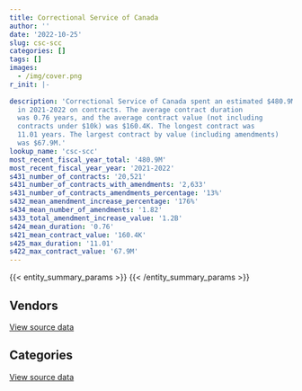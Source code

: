 ```yaml
---
title: Correctional Service of Canada
author: ''
date: '2022-10-25'
slug: csc-scc
categories: []
tags: []
images:
  - /img/cover.png
r_init: |-
  
description: 'Correctional Service of Canada spent an estimated $480.9M
  in 2021-2022 on contracts. The average contract duration
  was 0.76 years, and the average contract value (not including
  contracts under $10k) was $160.4K. The longest contract was
  11.01 years. The largest contract by value (including amendments)
  was $67.9M.'
lookup_name: 'csc-scc'
most_recent_fiscal_year_total: '480.9M'
most_recent_fiscal_year_year: '2021-2022'
s431_number_of_contracts: '20,521'
s431_number_of_contracts_with_amendments: '2,633'
s431_number_of_contracts_amendments_percentage: '13%'
s432_mean_amendment_increase_percentage: '176%'
s434_mean_number_of_amendments: '1.82'
s433_total_amendment_increase_value: '1.2B'
s424_mean_duration: '0.76'
s421_mean_contract_value: '160.4K'
s425_max_duration: '11.01'
s422_max_contract_value: '67.9M'
---
```


<script src="/rmarkdown-libs/htmlwidgets/htmlwidgets.js"></script>
<link href="/rmarkdown-libs/datatables-css/datatables-crosstalk.css" rel="stylesheet" />
<script src="/rmarkdown-libs/datatables-binding/datatables.js"></script>
<script src="/rmarkdown-libs/jquery/jquery-3.6.0.min.js"></script>
<link href="/rmarkdown-libs/dt-core-bootstrap/css/dataTables.bootstrap.min.css" rel="stylesheet" />
<link href="/rmarkdown-libs/dt-core-bootstrap/css/dataTables.bootstrap.extra.css" rel="stylesheet" />
<script src="/rmarkdown-libs/dt-core-bootstrap/js/jquery.dataTables.min.js"></script>
<script src="/rmarkdown-libs/dt-core-bootstrap/js/dataTables.bootstrap.min.js"></script>
<link href="/rmarkdown-libs/crosstalk/css/crosstalk.min.css" rel="stylesheet" />
<script src="/rmarkdown-libs/crosstalk/js/crosstalk.min.js"></script>
<script src="/rmarkdown-libs/htmlwidgets/htmlwidgets.js"></script>
<link href="/rmarkdown-libs/datatables-css/datatables-crosstalk.css" rel="stylesheet" />
<script src="/rmarkdown-libs/datatables-binding/datatables.js"></script>
<script src="/rmarkdown-libs/jquery/jquery-3.6.0.min.js"></script>
<link href="/rmarkdown-libs/dt-core-bootstrap/css/dataTables.bootstrap.min.css" rel="stylesheet" />
<link href="/rmarkdown-libs/dt-core-bootstrap/css/dataTables.bootstrap.extra.css" rel="stylesheet" />
<script src="/rmarkdown-libs/dt-core-bootstrap/js/jquery.dataTables.min.js"></script>
<script src="/rmarkdown-libs/dt-core-bootstrap/js/dataTables.bootstrap.min.js"></script>
<link href="/rmarkdown-libs/crosstalk/css/crosstalk.min.css" rel="stylesheet" />
<script src="/rmarkdown-libs/crosstalk/js/crosstalk.min.js"></script>

{{< entity_summary_params >}}
{{< /entity_summary_params >}}

## Vendors

<div id="htmlwidget-1" style="width:100%;height:auto;" class="datatables html-widget"></div>
<script type="application/json" data-for="htmlwidget-1">{"x":{"style":"bootstrap","filter":"none","vertical":false,"data":[["<a href=\"/vendors/3m_canada_company/\">3M Canada Company<\/a>","<a href=\"/vendors/73719_newfoundland_labrador/\">73719 Newfoundland Labrador<\/a>","<a href=\"/vendors/abco_maintenance_systems/\">Abco Maintenance Systems<\/a>","<a href=\"/vendors/acklands_grainger/\">Acklands Grainger<\/a>","<a href=\"/vendors/adapt_pharma_canada/\">Adapt Pharma Canada<\/a>","<a href=\"/vendors/adga_group/\">ADGA Group<\/a>","<a href=\"/vendors/adrm_technology_consulting/\">ADRM Technology Consulting<\/a>","<a href=\"/vendors/advanced_chippewa_technologies/\">Advanced Chippewa Technologies<\/a>","<a href=\"/vendors/advanced_paramedic/\">Advanced Paramedic<\/a>","<a href=\"/vendors/agence_sociale_specialisee_de_l_outaouais/\">Agence Sociale Specialisee De L Outaouais<\/a>","<a href=\"/vendors/ahs_community_industries/\">Ahs Community Industries<\/a>","<a href=\"/vendors/aim_health_group/\">AIM Health Group<\/a>","<a href=\"/vendors/air_inuit/\">Air Inuit<\/a>","<a href=\"/vendors/air_liquide_canada/\">Air Liquide Canada<\/a>","<a href=\"/vendors/alberta_seventh_step_society/\">Alberta Seventh Step Society<\/a>","<a href=\"/vendors/alivaktuk_consulting/\">Alivaktuk Consulting<\/a>","<a href=\"/vendors/alliance_energy/\">Alliance Energy<\/a>","<a href=\"/vendors/altis_human_resources/\">Altis Human Resources<\/a>","<a href=\"/vendors/anixter/\">Anixter<\/a>","<a href=\"/vendors/apica_medical_services/\">Apica Medical Services<\/a>","<a href=\"/vendors/applied_electonics/\">Applied Electonics<\/a>","<a href=\"/vendors/apron_fuel_services/\">Apron Fuel Services<\/a>","<a href=\"/vendors/aquatic_informatics/\">Aquatic Informatics<\/a>","<a href=\"/vendors/ari_financial_services/\">ARI Financial Services<\/a>","<a href=\"/vendors/artemp_personnel_services/\">Artemp Personnel Services<\/a>","<a href=\"/vendors/asokan_business_interiors/\">Asokan Business Interiors<\/a>","<a href=\"/vendors/association_canadienne_pour_la_sante_mentale_section_saguenay/\">Association Canadienne Pour La Sante Mentale Section Saguenay<\/a>","<a href=\"/vendors/atco/\">ATCO<\/a>","<a href=\"/vendors/atira_womens_resource_society/\">Atira Womens Resource Society<\/a>","<a href=\"/vendors/atlantic_human_services/\">Atlantic Human Services<\/a>","<a href=\"/vendors/atlantic_roofers/\">Atlantic Roofers<\/a>","<a href=\"/vendors/av_tech/\">AV Tech<\/a>","<a href=\"/vendors/bardon_supplies/\">Bardon Supplies<\/a>","<a href=\"/vendors/bargreen_ellingson/\">Bargreen Ellingson<\/a>","<a href=\"/vendors/bayshore_healthcare/\">Bayshore Healthcare<\/a>","<a href=\"/vendors/bc_borstal_assoc/\">Bc Borstal Assoc<\/a>","<a href=\"/vendors/bdo_canada/\">BDO Canada<\/a>","<a href=\"/vendors/bee_clean_building_maintenance/\">Bee Clean Building Maintenance<\/a>","<a href=\"/vendors/bell_canada/\">Bell Canada<\/a>","<a href=\"/vendors/berlitz_canada/\">Berlitz Canada<\/a>","<a href=\"/vendors/bgla/\">BGLA<\/a>","<a href=\"/vendors/black_mcdonald/\">Black McDonald<\/a>","<a href=\"/vendors/bluewave_energy/\">Bluewave Energy<\/a>","<a href=\"/vendors/bouthillette_parizeau/\">Bouthillette Parizeau<\/a>","<a href=\"/vendors/brandt_tractor/\">Brandt Tractor<\/a>","<a href=\"/vendors/breton_michel_md/\">Breton Michel MD<\/a>","<a href=\"/vendors/bridges_of_canada/\">Bridges of Canada<\/a>","<a href=\"/vendors/brookfield_global_integrated_solutions/\">Brookfield Global Integrated Solutions<\/a>","<a href=\"/vendors/bunzl_canada/\">Bunzl Canada<\/a>","<a href=\"/vendors/bureau_nathalie/\">Bureau Nathalie<\/a>","<a href=\"/vendors/bureau_veritas/\">Bureau Veritas<\/a>","<a href=\"/vendors/buttcon/\">Buttcon<\/a>","<a href=\"/vendors/cache_computer_consulting/\">Cache Computer Consulting<\/a>","<a href=\"/vendors/calian/\">Calian<\/a>","<a href=\"/vendors/calytera_software/\">Calytera Software<\/a>","<a href=\"/vendors/canada_post/\">Canada Post<\/a>","<a href=\"/vendors/canadian_corps_of_commissionaires/\">Canadian Corps of Commissionaires<\/a>","<a href=\"/vendors/canadian_standards_association/\">Canadian Standards Association<\/a>","<a href=\"/vendors/canon/\">Canon<\/a>","<a href=\"/vendors/cansel_survey_equipment/\">Cansel Survey Equipment<\/a>","<a href=\"/vendors/cardinal_health_canada/\">Cardinal Health Canada<\/a>","<a href=\"/vendors/carmichael_engineering/\">Carmichael Engineering<\/a>","<a href=\"/vendors/casselman_woodcraft/\">Casselman Woodcraft<\/a>","<a href=\"/vendors/catholic_social_services/\">Catholic Social Services<\/a>","<a href=\"/vendors/cbci_telecom/\">CBCI Telecom<\/a>","<a href=\"/vendors/cdw_canada/\">CDW Canada<\/a>","<a href=\"/vendors/centre_residentiel_communautaire_joliette_lanaudiere/\">Centre Residentiel Communautaire Joliette Lanaudiere<\/a>","<a href=\"/vendors/charron_human_resources/\">Charron Human Resources<\/a>","<a href=\"/vendors/chef_brandz/\">Chef Brandz<\/a>","<a href=\"/vendors/chevron/\">Chevron<\/a>","<a href=\"/vendors/chrono_aviation/\">Chrono Aviation<\/a>","<a href=\"/vendors/chubb_edwards/\">Chubb Edwards<\/a>","<a href=\"/vendors/cima/\">CIMA<\/a>","<a href=\"/vendors/circle_of_eagles_lodge_society/\">Circle of Eagles Lodge Society<\/a>","<a href=\"/vendors/cision_canada/\">Cision Canada<\/a>","<a href=\"/vendors/cistel_technology/\">Cistel Technology<\/a>","<a href=\"/vendors/cofomo/\">Cofomo<\/a>","<a href=\"/vendors/colliers_project_leaders/\">Colliers Project Leaders<\/a>","<a href=\"/vendors/colt_canada/\">Colt Canada<\/a>","<a href=\"/vendors/columbia_fuels/\">Columbia Fuels<\/a>","<a href=\"/vendors/compugen/\">Compugen<\/a>","<a href=\"/vendors/concept_controls/\">Concept Controls<\/a>","<a href=\"/vendors/connective_support_society/\">Connective Support Society<\/a>","<a href=\"/vendors/construction_benoit_moreau/\">Construction Benoit Moreau<\/a>","<a href=\"/vendors/construction_jessiko/\">Construction Jessiko<\/a>","<a href=\"/vendors/contract_community/\">Contract Community<\/a>","<a href=\"/vendors/convergint_technologies/\">Convergint Technologies<\/a>","<a href=\"/vendors/conversart_consulting/\">Conversart Consulting<\/a>","<a href=\"/vendors/cornerstone_comm_assoc_durham/\">Cornerstone Comm Assoc Durham<\/a>","<a href=\"/vendors/corporation_professionnelle_dr_serge_landry_professional/\">Corporation Professionnelle Dr Serge Landry Professional<\/a>","<a href=\"/vendors/crc_cure_labelle/\">CRC Cure Labelle<\/a>","<a href=\"/vendors/crc_d_atnq/\">Crc D Atnq<\/a>","<a href=\"/vendors/csdc_systems/\">CSDC Systems<\/a>","<a href=\"/vendors/ctoms/\">CTOMS<\/a>","<a href=\"/vendors/cullen_diesel_power/\">Cullen Diesel Power<\/a>","<a href=\"/vendors/cummins_canada/\">Cummins Canada<\/a>","<a href=\"/vendors/custom_helicopters/\">Custom Helicopters<\/a>","<a href=\"/vendors/d_doyle_installations/\">D Doyle Installations<\/a>","<a href=\"/vendors/d2l/\">D2L<\/a>","<a href=\"/vendors/dalian_enterprises/\">Dalian Enterprises<\/a>","<a href=\"/vendors/dasco_storage_solutions/\">Dasco Storage Solutions<\/a>","<a href=\"/vendors/data_communications_management/\">Data Communications Management<\/a>","<a href=\"/vendors/delco_automation/\">Delco Automation<\/a>","<a href=\"/vendors/deloitte/\">Deloitte<\/a>","<a href=\"/vendors/dismas_society/\">Dismas Society<\/a>","<a href=\"/vendors/dmti_spatial/\">Dmti Spatial<\/a>","<a href=\"/vendors/donna_cona/\">Donna Cona<\/a>","<a href=\"/vendors/dr_david_lesage/\">Dr David Lesage<\/a>","<a href=\"/vendors/dr_fernando_villasenor/\">Dr Fernando Villasenor<\/a>","<a href=\"/vendors/dr_mandeep_saini/\">Dr Mandeep Saini<\/a>","<a href=\"/vendors/dr_nader_sharifi/\">Dr Nader Sharifi<\/a>","<a href=\"/vendors/dr_s_iskander/\">Dr S Iskander<\/a>","<a href=\"/vendors/dynabook_canada/\">Dynabook Canada<\/a>","<a href=\"/vendors/dynacare/\">Dynacare<\/a>","<a href=\"/vendors/dynamic_personnel_consultants/\">Dynamic Personnel Consultants<\/a>","<a href=\"/vendors/eclipsys_solutions/\">Eclipsys Solutions<\/a>","<a href=\"/vendors/ecole_de_langues_abce/\">Ecole De Langues Abce<\/a>","<a href=\"/vendors/ecole_de_langues_eagle/\">Ecole De Langues Eagle<\/a>","<a href=\"/vendors/ecole_de_langues_la_cite/\">Ecole De Langues La Cite<\/a>","<a href=\"/vendors/elizabeth_fry_society/\">Elizabeth Fry Society<\/a>","<a href=\"/vendors/emergent_biosolutions/\">Emergent Biosolutions<\/a>","<a href=\"/vendors/englobe/\">Englobe<\/a>","<a href=\"/vendors/enviroservices/\">Enviroservices<\/a>","<a href=\"/vendors/ernst_young/\">Ernst Young<\/a>","<a href=\"/vendors/esri/\">ESRI<\/a>","<a href=\"/vendors/excel_human_resources/\">Excel Human Resources<\/a>","<a href=\"/vendors/exp_services/\">EXP Services<\/a>","<a href=\"/vendors/fast_forward_french/\">Fast Forward French<\/a>","<a href=\"/vendors/fast_track_staffing/\">Fast Track Staffing<\/a>","<a href=\"/vendors/fastenal/\">Fastenal<\/a>","<a href=\"/vendors/fca_canada/\">FCA Canada<\/a>","<a href=\"/vendors/federal_express_canada/\">Federal Express Canada<\/a>","<a href=\"/vendors/felix_technology/\">Felix Technology<\/a>","<a href=\"/vendors/finning_international/\">Finning International<\/a>","<a href=\"/vendors/firstchoice_group_canada/\">Firstchoice Group Canada<\/a>","<a href=\"/vendors/flex_knit/\">Flex Knit<\/a>","<a href=\"/vendors/flynn_canada/\">Flynn Canada<\/a>","<a href=\"/vendors/fmc_professionals/\">FMC Professionals<\/a>","<a href=\"/vendors/fondation_carrefour_nouveau_monde/\">Fondation Carrefour Nouveau Monde<\/a>","<a href=\"/vendors/ford_motor_company/\">Ford Motor Company<\/a>","<a href=\"/vendors/forrester_research/\">Forrester Research<\/a>","<a href=\"/vendors/frecon_construction/\">Frecon Construction<\/a>","<a href=\"/vendors/freebalance/\">FreeBalance<\/a>","<a href=\"/vendors/fsa_architecture/\">Fsa Architecture<\/a>","<a href=\"/vendors/g4s_security_services/\">G4S Security Services<\/a>","<a href=\"/vendors/gap_wireless/\">Gap Wireless<\/a>","<a href=\"/vendors/garda_security_group/\">Garda Security Group<\/a>","<a href=\"/vendors/gartner/\">Gartner<\/a>","<a href=\"/vendors/gemalto_cogent/\">Gemalto Cogent<\/a>","<a href=\"/vendors/general_dynamics/\">General Dynamics<\/a>","<a href=\"/vendors/general_electric_canada/\">General Electric Canada<\/a>","<a href=\"/vendors/general_motors/\">General Motors<\/a>","<a href=\"/vendors/genesis_integration/\">Genesis Integration<\/a>","<a href=\"/vendors/george_courey/\">George Courey<\/a>","<a href=\"/vendors/gfl_environmental/\">GFL Environmental<\/a>","<a href=\"/vendors/glaxosmithkline/\">GlaxoSmithKline<\/a>","<a href=\"/vendors/glencairn_educational_services/\">Glencairn Educational Services<\/a>","<a href=\"/vendors/global_knowledge/\">Global Knowledge<\/a>","<a href=\"/vendors/global_upholstery/\">Global Upholstery<\/a>","<a href=\"/vendors/google_canada/\">Google Canada<\/a>","<a href=\"/vendors/gordon_food_service/\">Gordon Food Service<\/a>","<a href=\"/vendors/government_of_alberta/\">Government of Alberta<\/a>","<a href=\"/vendors/government_of_saskatchewan/\">Government of Saskatchewan<\/a>","<a href=\"/vendors/graham_construction/\">Graham Construction<\/a>","<a href=\"/vendors/graybar_canada/\">Graybar Canada<\/a>","<a href=\"/vendors/graybridge_international_consulting/\">Graybridge International Consulting<\/a>","<a href=\"/vendors/green_light_consulting_solutions/\">Green Light Consulting Solutions<\/a>","<a href=\"/vendors/greg_van_wyk_professional/\">Greg Van Wyk Professional<\/a>","<a href=\"/vendors/guillevin_international/\">Guillevin International<\/a>","<a href=\"/vendors/harnois_energies/\">Harnois Energies<\/a>","<a href=\"/vendors/hastings_painting/\">Hastings Painting<\/a>","<a href=\"/vendors/hitrac/\">Hitrac<\/a>","<a href=\"/vendors/holland_college/\">Holland College<\/a>","<a href=\"/vendors/honeywell/\">Honeywell<\/a>","<a href=\"/vendors/houle_electric/\">Houle Electric<\/a>","<a href=\"/vendors/house_of_hope/\">House of Hope<\/a>","<a href=\"/vendors/howard_house_association_of_cape_breton/\">Howard House Association of Cape Breton<\/a>","<a href=\"/vendors/humanscale_canada/\">Humanscale Canada<\/a>","<a href=\"/vendors/hypertec/\">Hypertec<\/a>","<a href=\"/vendors/ibiska_telecom/\">Ibiska Telecom<\/a>","<a href=\"/vendors/ibm_canada/\">IBM Canada<\/a>","<a href=\"/vendors/ifathom/\">iFathom<\/a>","<a href=\"/vendors/imperial_oil/\">Imperial Oil<\/a>","<a href=\"/vendors/indivior_uk/\">Indivior UK<\/a>","<a href=\"/vendors/info_tech_research_group/\">Info Tech Research Group<\/a>","<a href=\"/vendors/inland_audio_visual/\">Inland Audio Visual<\/a>","<a href=\"/vendors/instrux_media/\">Instrux Media<\/a>","<a href=\"/vendors/integrated_distribution_systems/\">Integrated Distribution Systems<\/a>","<a href=\"/vendors/inter_outaouais/\">Inter Outaouais<\/a>","<a href=\"/vendors/ipss/\">IPSS<\/a>","<a href=\"/vendors/iron_mountain/\">Iron Mountain<\/a>","<a href=\"/vendors/irving_oil/\">Irving Oil<\/a>","<a href=\"/vendors/island_temperature_controls/\">Island Temperature Controls<\/a>","<a href=\"/vendors/it_net_consultants/\">IT NET Consultants<\/a>","<a href=\"/vendors/ivan_s_camera/\">Ivan S Camera<\/a>","<a href=\"/vendors/j_l_richards_associates/\">J L Richards Associates<\/a>","<a href=\"/vendors/jemtec/\">Jemtec<\/a>","<a href=\"/vendors/jerry_bergen_medical/\">Jerry Bergen Medical<\/a>","<a href=\"/vendors/jht_defense/\">JHT Defense<\/a>","<a href=\"/vendors/john_howard_society/\">John Howard Society<\/a>","<a href=\"/vendors/joseph_elie/\">Joseph Elie<\/a>","<a href=\"/vendors/juno_risk_solutions/\">Juno Risk Solutions<\/a>","<a href=\"/vendors/kenn_borek_air/\">Kenn Borek Air<\/a>","<a href=\"/vendors/kia_canada/\">Kia Canada<\/a>","<a href=\"/vendors/kiley_paving/\">Kiley Paving<\/a>","<a href=\"/vendors/kinghaven_peardonville_house_society/\">Kinghaven Peardonville House Society<\/a>","<a href=\"/vendors/knowledge_circle/\">Knowledge Circle<\/a>","<a href=\"/vendors/kone/\">KONE<\/a>","<a href=\"/vendors/konica_minolta_business_solutions/\">Konica Minolta Business Solutions<\/a>","<a href=\"/vendors/kromar_printing/\">Kromar Printing<\/a>","<a href=\"/vendors/kubota_canada/\">Kubota Canada<\/a>","<a href=\"/vendors/language_marketplace/\">Language Marketplace<\/a>","<a href=\"/vendors/language_research_development_group/\">Language Research Development Group<\/a>","<a href=\"/vendors/lansdowne_technologies/\">Lansdowne Technologies<\/a>","<a href=\"/vendors/larch_half_way_house_of_sudbury/\">Larch Half Way House of Sudbury<\/a>","<a href=\"/vendors/lean_agility/\">Lean Agility<\/a>","<a href=\"/vendors/lemay/\">Lemay<\/a>","<a href=\"/vendors/les_traiteurs_bytown_catering/\">Les Traiteurs Bytown Catering<\/a>","<a href=\"/vendors/lesage_david_dr/\">Lesage David Dr<\/a>","<a href=\"/vendors/levitt_safety/\">Levitt Safety<\/a>","<a href=\"/vendors/lifelabs/\">LifeLabs<\/a>","<a href=\"/vendors/lionbridge/\">Lionbridge<\/a>","<a href=\"/vendors/logistik_unicorp/\">Logistik Unicorp<\/a>","<a href=\"/vendors/m_d_charlton/\">M D Charlton<\/a>","<a href=\"/vendors/macewen_petroleum/\">MacEwen Petroleum<\/a>","<a href=\"/vendors/magal_s3_canada/\">Magal S3 Canada<\/a>","<a href=\"/vendors/maison_charlemagne/\">Maison Charlemagne<\/a>","<a href=\"/vendors/maison_cross_roads_de_la_societe/\">Maison Cross Roads de la Societe<\/a>","<a href=\"/vendors/maison_decision_house/\">Maison Decision House<\/a>","<a href=\"/vendors/maison_jeun_aide/\">Maison Jeun Aide<\/a>","<a href=\"/vendors/maison_joins_toi/\">Maison Joins Toi<\/a>","<a href=\"/vendors/maison_painchaud/\">Maison Painchaud<\/a>","<a href=\"/vendors/maison_radisson/\">Maison Radisson<\/a>","<a href=\"/vendors/makwa_resourcing/\">Makwa Resourcing<\/a>","<a href=\"/vendors/maplesoft_consulting/\">Maplesoft Consulting<\/a>","<a href=\"/vendors/maritime_fence/\">Maritime Fence<\/a>","<a href=\"/vendors/maritime_fuels/\">Maritime Fuels<\/a>","<a href=\"/vendors/mckesson_canada/\">McKesson Canada<\/a>","<a href=\"/vendors/mcknight_enterprises/\">Mcknight Enterprises<\/a>","<a href=\"/vendors/mcmaster_university/\">Mcmaster University<\/a>","<a href=\"/vendors/medallion_milk/\">Medallion Milk<\/a>","<a href=\"/vendors/medi_select/\">Medi Select<\/a>","<a href=\"/vendors/meewasinota_crf/\">Meewasinota CRF<\/a>","<a href=\"/vendors/mega_tech/\">Mega Tech<\/a>","<a href=\"/vendors/meltwater/\">Meltwater<\/a>","<a href=\"/vendors/merck_frosst/\">Merck Frosst<\/a>","<a href=\"/vendors/mgis/\">MGIS<\/a>","<a href=\"/vendors/microsoft_canada/\">Microsoft Canada<\/a>","<a href=\"/vendors/millbrook_tactical/\">Millbrook Tactical<\/a>","<a href=\"/vendors/miller_waste_systems/\">Miller Waste Systems<\/a>","<a href=\"/vendors/mindwire_systems/\">Mindwire Systems<\/a>","<a href=\"/vendors/mishkumi_technologies/\">Mishkumi Technologies<\/a>","<a href=\"/vendors/mitsubishi_motor_sales/\">Mitsubishi Motor Sales<\/a>","<a href=\"/vendors/mkds_training/\">Mkds Training<\/a>","<a href=\"/vendors/mnp/\">MNP<\/a>","<a href=\"/vendors/modern_construction/\">Modern Construction<\/a>","<a href=\"/vendors/modis_canada/\">Modis Canada<\/a>","<a href=\"/vendors/motorola_solutions_canada/\">Motorola Solutions Canada<\/a>","<a href=\"/vendors/murrays_millwood_manor/\">Murrays Millwood Manor<\/a>","<a href=\"/vendors/murrays_windermere_gardens/\">Murray’s Windermere Gardens<\/a>","<a href=\"/vendors/n12_consulting/\">N12 Consulting<\/a>","<a href=\"/vendors/nations_translation_group/\">Nations Translation Group<\/a>","<a href=\"/vendors/native_clan_organization/\">Native Clan Organization<\/a>","<a href=\"/vendors/nattiq/\">NATTIQ<\/a>","<a href=\"/vendors/nav_canada/\">NAV Canada<\/a>","<a href=\"/vendors/neuroscope/\">Neuroscope<\/a>","<a href=\"/vendors/nimble_information_strategies/\">Nimble Information Strategies<\/a>","<a href=\"/vendors/nisha_techonologies/\">Nisha Techonologies<\/a>","<a href=\"/vendors/nissan_canada/\">Nissan Canada<\/a>","<a href=\"/vendors/nordmec_construction/\">NORDMEC Construction<\/a>","<a href=\"/vendors/northern_micro/\">Northern Micro<\/a>","<a href=\"/vendors/northfield_metal_products/\">Northfield Metal Products<\/a>","<a href=\"/vendors/nua_office/\">NUA Office<\/a>","<a href=\"/vendors/oei_krueger/\">OEI Krueger<\/a>","<a href=\"/vendors/okanagan_halfway_house_society_crf/\">Okanagan Halfway House Society CRF<\/a>","<a href=\"/vendors/olin/\">Olin<\/a>","<a href=\"/vendors/onx_enterprise_solutions/\">OnX Enterprise Solutions<\/a>","<a href=\"/vendors/opentext/\">OpenText<\/a>","<a href=\"/vendors/optiv_canada_federal/\">Optiv Canada Federal<\/a>","<a href=\"/vendors/oracle_canada/\">Oracle Canada<\/a>","<a href=\"/vendors/ottawa_business_interiors/\">Ottawa Business Interiors<\/a>","<a href=\"/vendors/pacific_safety_products/\">Pacific Safety Products<\/a>","<a href=\"/vendors/pageau_morel_associes/\">Pageau Morel Associes<\/a>","<a href=\"/vendors/pal_aerospace/\">PAL Aerospace<\/a>","<a href=\"/vendors/paladin_group/\">Paladin Group<\/a>","<a href=\"/vendors/parkland/\">Parkland<\/a>","<a href=\"/vendors/pattison_sign_group/\">Pattison Sign Group<\/a>","<a href=\"/vendors/pepco/\">Pepco<\/a>","<a href=\"/vendors/petrovalue_products/\">PetroValue Products<\/a>","<a href=\"/vendors/pfizer_canada/\">Pfizer Canada<\/a>","<a href=\"/vendors/phaselock_systems_international/\">Phaselock Systems International<\/a>","<a href=\"/vendors/phoenix_drug_alcohol_recovery/\">Phoenix Drug Alcohol Recovery<\/a>","<a href=\"/vendors/pipe_quest_projects/\">Pipe Quest Projects<\/a>","<a href=\"/vendors/pitney_bowes/\">Pitney Bowes<\/a>","<a href=\"/vendors/pleiad_canada/\">Pleiad Canada<\/a>","<a href=\"/vendors/podolinsky_equipment/\">Podolinsky Equipment<\/a>","<a href=\"/vendors/polaris_industries/\">Polaris Industries<\/a>","<a href=\"/vendors/precisionit/\">PrecisionIT<\/a>","<a href=\"/vendors/pricewaterhouse_coopers/\">Pricewaterhouse Coopers<\/a>","<a href=\"/vendors/prince_george_activator/\">Prince George Activator<\/a>","<a href=\"/vendors/printers_plus/\">Printers Plus<\/a>","<a href=\"/vendors/protak_consulting_group/\">Protak Consulting Group<\/a>","<a href=\"/vendors/purespirit_solutions/\">PureSpirIT Solutions<\/a>","<a href=\"/vendors/purolator/\">Purolator<\/a>","<a href=\"/vendors/qmr/\">QMR<\/a>","<a href=\"/vendors/quantum_management_services/\">Quantum Management Services<\/a>","<a href=\"/vendors/quintet_consulting/\">Quintet Consulting<\/a>","<a href=\"/vendors/quorus_consulting_group/\">Quorus Consulting Group<\/a>","<a href=\"/vendors/r_lamba_forensic_psych_service/\">R Lamba Forensic Psych Service<\/a>","<a href=\"/vendors/rampart_international/\">Rampart International<\/a>","<a href=\"/vendors/raymond_chabot_grant_thornton/\">Raymond Chabot Grant Thornton<\/a>","<a href=\"/vendors/regent_construction/\">Regent Construction<\/a>","<a href=\"/vendors/rehab/\">Rehab<\/a>","<a href=\"/vendors/residence_carpediem/\">Residence Carpediem<\/a>","<a href=\"/vendors/residence_lafleur/\">Residence Lafleur<\/a>","<a href=\"/vendors/rhea/\">RHEA<\/a>","<a href=\"/vendors/ricoh/\">Ricoh<\/a>","<a href=\"/vendors/rogers/\">Rogers<\/a>","<a href=\"/vendors/rona/\">Rona<\/a>","<a href=\"/vendors/rush_truck_centres_of_canada/\">Rush Truck Centres of Canada<\/a>","<a href=\"/vendors/russel_metals/\">Russel Metals<\/a>","<a href=\"/vendors/salvation_army/\">Salvation Army<\/a>","<a href=\"/vendors/samson_associes/\">Samson Associes<\/a>","<a href=\"/vendors/sani_sport/\">Sani Sport<\/a>","<a href=\"/vendors/sap/\">SAP<\/a>","<a href=\"/vendors/sas_institute/\">SAS Institute<\/a>","<a href=\"/vendors/seguin_morris/\">Seguin Morris<\/a>","<a href=\"/vendors/senstar/\">Senstar<\/a>","<a href=\"/vendors/seqirus_canada/\">Seqirus Canada<\/a>","<a href=\"/vendors/services_d_aide_en_prevention_de_la_criminalite/\">Services D’Aide En Prevention De La Criminalite<\/a>","<a href=\"/vendors/setanta_contracting/\">Setanta Contracting<\/a>","<a href=\"/vendors/sharp_electronics/\">Sharp Electronics<\/a>","<a href=\"/vendors/shaw_cable/\">Shaw Cable<\/a>","<a href=\"/vendors/shelter_nova_scotia/\">Shelter Nova Scotia<\/a>","<a href=\"/vendors/si_systems/\">SI Systems<\/a>","<a href=\"/vendors/siemens/\">Siemens<\/a>","<a href=\"/vendors/sierra_systems_group/\">Sierra Systems Group<\/a>","<a href=\"/vendors/sigma_safety/\">Sigma Safety<\/a>","<a href=\"/vendors/simex_defence/\">Simex Defence<\/a>","<a href=\"/vendors/smiths_detection/\">Smiths Detection<\/a>","<a href=\"/vendors/snap_on_tools/\">Snap On Tools<\/a>","<a href=\"/vendors/snc_lavalin/\">SNC Lavalin<\/a>","<a href=\"/vendors/societe_emmanuel_gregoire/\">Societe Emmanuel Gregoire<\/a>","<a href=\"/vendors/softchoice/\">Softchoice<\/a>","<a href=\"/vendors/solotech/\">Solotech<\/a>","<a href=\"/vendors/st_leonard_s_community_services/\">St Leonard’s Community Services<\/a>","<a href=\"/vendors/st_leonard_s_society_hamilton/\">St Leonard’s Society Hamilton<\/a>","<a href=\"/vendors/st_leonards_house_windsor/\">St Leonard’s House Windsor<\/a>","<a href=\"/vendors/st_leonards_place_peel/\">St Leonard’s Place Peel<\/a>","<a href=\"/vendors/st_leonards_society_of_north_vancouver/\">St Leonards Society of North Vancouver<\/a>","<a href=\"/vendors/st_leonards_society_of_peterborough_edmison_house/\">St Leonards Society of Peterborough Edmison House<\/a>","<a href=\"/vendors/st_patricks_house_society/\">St Patricks House Society<\/a>","<a href=\"/vendors/stantec/\">Stantec<\/a>","<a href=\"/vendors/staples_advantage_canada/\">Staples Advantage Canada<\/a>","<a href=\"/vendors/stedfast/\">Stedfast<\/a>","<a href=\"/vendors/stonehenge_therapeutic_community/\">Stonehenge Therapeutic Community<\/a>","<a href=\"/vendors/stryker_canada/\">Stryker Canada<\/a>","<a href=\"/vendors/subaru_canada/\">Subaru Canada<\/a>","<a href=\"/vendors/summit_canada_distributors/\">Summit Canada Distributors<\/a>","<a href=\"/vendors/suncor_energy/\">Suncor Energy<\/a>","<a href=\"/vendors/super_channel_international/\">Super Channel International<\/a>","<a href=\"/vendors/sutherland_excavating/\">Sutherland Excavating<\/a>","<a href=\"/vendors/synergie_medicale_brg/\">Synergie Medicale Brg<\/a>","<a href=\"/vendors/sysco/\">Sysco<\/a>","<a href=\"/vendors/tag_hr/\">Tag HR<\/a>","<a href=\"/vendors/tankatek/\">Tankatek<\/a>","<a href=\"/vendors/techne_seating_component/\">Techne Seating Component<\/a>","<a href=\"/vendors/teknion/\">Teknion<\/a>","<a href=\"/vendors/telecom_computer_services/\">Telecom Computer Services<\/a>","<a href=\"/vendors/telus_canada/\">Telus Canada<\/a>","<a href=\"/vendors/tenaquip/\">Tenaquip<\/a>","<a href=\"/vendors/teramach_technologies/\">Teramach Technologies<\/a>","<a href=\"/vendors/tetra_tech/\">Tetra Tech<\/a>","<a href=\"/vendors/tforce_final_mile/\">Tforce Final Mile<\/a>","<a href=\"/vendors/thales/\">Thales<\/a>","<a href=\"/vendors/the_halifax_computer_consulting_group/\">The Halifax Computer Consulting Group<\/a>","<a href=\"/vendors/the_masha_krupp_translation_group/\">The Masha Krupp Translation Group<\/a>","<a href=\"/vendors/the_right_door_consulting/\">The Right Door Consulting<\/a>","<a href=\"/vendors/the_stevens_company/\">The Stevens Company<\/a>","<a href=\"/vendors/thermo_fisher_scientific/\">Thermo Fisher Scientific<\/a>","<a href=\"/vendors/thomson_reuters/\">Thomson Reuters<\/a>","<a href=\"/vendors/thyssenkrupp_elevator/\">Thyssenkrupp Elevator<\/a>","<a href=\"/vendors/toromont/\">Toromont<\/a>","<a href=\"/vendors/toure_cleaning_services/\">Toure Cleaning Services<\/a>","<a href=\"/vendors/toyota/\">Toyota<\/a>","<a href=\"/vendors/tpg_technology_consultants/\">TPG Technology Consultants<\/a>","<a href=\"/vendors/trane_canada/\">Trane Canada<\/a>","<a href=\"/vendors/transwest_air/\">Transwest Air<\/a>","<a href=\"/vendors/tri_star_industries/\">Tri Star Industries<\/a>","<a href=\"/vendors/troy_life_fire_safety/\">Troy Life Fire Safety<\/a>","<a href=\"/vendors/trumpf/\">Trumpf<\/a>","<a href=\"/vendors/turtle_island_staffing/\">Turtle Island Staffing<\/a>","<a href=\"/vendors/tyco_integrated_fire_security/\">Tyco Integrated Fire Security<\/a>","<a href=\"/vendors/uniform_works/\">Uniform Works<\/a>","<a href=\"/vendors/united_church_halfway_homes/\">United Church Halfway Homes<\/a>","<a href=\"/vendors/united_rentals/\">United Rentals<\/a>","<a href=\"/vendors/universite_sainte_anne/\">Universite Sainte Anne<\/a>","<a href=\"/vendors/university_of_regina/\">University of Regina<\/a>","<a href=\"/vendors/university_of_saskatchewan/\">University of Saskatchewan<\/a>","<a href=\"/vendors/university_of_toronto/\">University of Toronto<\/a>","<a href=\"/vendors/utilities_kingston/\">Utilities Kingston<\/a>","<a href=\"/vendors/veritaaq_technology_house/\">Veritaaq Technology House<\/a>","<a href=\"/vendors/via_travail/\">Via Travail<\/a>","<a href=\"/vendors/visiontec/\">Visiontec<\/a>","<a href=\"/vendors/vwr_international/\">VWR International<\/a>","<a href=\"/vendors/wajax/\">Wajax<\/a>","<a href=\"/vendors/waste_connections_of_canada/\">Waste Connections of Canada<\/a>","<a href=\"/vendors/waste_management_of_canada/\">Waste Management of Canada<\/a>","<a href=\"/vendors/wesco_distribution_canada/\">WESCO Distribution Canada<\/a>","<a href=\"/vendors/westcoast_genesis_society/\">Westcoast Genesis Society<\/a>","<a href=\"/vendors/winmar/\">Winmar<\/a>","<a href=\"/vendors/wood_canada/\">Wood Canada<\/a>","<a href=\"/vendors/workdynamics_technologies/\">WorkDynamics Technologies<\/a>","<a href=\"/vendors/workplace_health_and_cost_solutions/\">Workplace Health and Cost Solutions<\/a>","<a href=\"/vendors/wsp/\">WSP<\/a>","<a href=\"/vendors/xerox/\">Xerox<\/a>"],[62907.9,21042.15,28388.89,10393.79,11040,8653800.98,null,99598.95,null,707056.88,944520.6,2236337.65,2151258.69,null,1189554.54,null,25613.96,77467.15,null,669541.41,null,62945.05,57774.69,1856431.52,98387.97,null,489518.88,27023.23,516888.22,967600.92,28715.56,175834.68,10207.15,2028250.54,215430.34,679694.33,32702.45,null,556933.34,null,null,123501.55,165784.5,166641.92,null,2775214.31,15028128.63,15133.46,65075.89,841845.83,33400.68,27266,null,2273048.77,null,216984.65,16686034.96,null,355450.99,null,56950.36,6462.95,1191617.77,1819221.32,null,null,863006.35,51076,null,57750,null,48424.21,13954.5,1650465.25,10498.95,11497524.44,null,2008592.41,15028.38,107699.58,220401.43,null,null,1164383.8,null,13560,null,7690.19,944513.32,854479.62,1021687.89,918575.59,161733.93,null,246013.14,null,null,403288.53,null,null,15641.46,null,2027681.41,null,986233.4,null,3952229.14,799449.51,735527.44,666058.39,627174.97,1366709.27,null,2537370.2,228756.09,136454.02,105475.21,55034.01,123446.09,5948577.08,null,null,25237.01,38838.48,9077.21,47858.48,33724.42,17660.38,24860,null,1150263.09,16950,255342.36,null,4521.78,1275360.86,null,null,1701485.13,3440200.29,null,null,175557.63,null,null,null,null,786512.88,186056.74,199259.38,null,727129.56,13297.32,20790,48587.54,633949.54,3094184.16,null,null,null,477078.08,258527.52,null,4514934.18,null,null,null,1182906.88,15290.71,null,212936.71,589566.46,null,465175.1,194016.73,1735002.93,842542.6,837798.91,null,null,5332095.86,15487.19,1909325.36,2388367.37,null,null,252377.31,47424.68,null,null,217548.05,1080499.98,null,null,59153.02,17168.5,1268575.29,390321.67,33221.39,23227911.14,null,null,null,null,282067.73,1216497.91,null,813402.63,31513.61,42827,56432.14,416991.53,null,51126.29,1179850.06,null,null,652241.97,983249.47,136198.1,163800,56305.17,6742639.01,null,null,6956305.52,1651841.33,1594719.69,847930.4,1468025.33,1510995.11,1311612.1,894698.69,null,null,294457.15,533037.51,40485797.7,91293.56,null,950495.45,null,1725361.78,null,null,4160290.4,null,908678,null,23938.7,null,369852.51,457446.26,null,16814.4,null,3643510.9,7705417.95,null,1550238.13,232552.94,null,1589579.4,50002.5,null,911247.92,null,2811574.95,445792.22,1362769.34,84322.34,2181217.24,null,4124984.14,1670651.71,43953.65,null,8759.02,null,100037.09,null,7315993.44,29265.96,null,3482658.53,12600,40710.96,240432.3,null,8243.35,13543.05,1366296.69,null,14594.15,null,65521.69,243946.9,79087.72,null,1962209.8,195446.04,95593.32,null,573861.33,35333.86,208994.14,223791.24,null,666058.39,107465.78,null,null,546111.48,1909987.39,538932.66,null,171952.31,25354.85,null,null,1102334.4,20639102.28,202122.92,null,211164.79,98344.12,492093,1198483.29,null,1548426.75,null,370538.81,2715,1478834.83,null,928862.94,183921.23,null,null,338186.61,11396.99,16950,3459702.21,152246.14,310784.01,2803518.98,2567622.28,1164112.67,3409157.33,873013.64,975189.32,888168.1,39514.03,105147.05,730563.19,757309.82,19161.45,153964.52,518026.28,null,146312.25,null,169826.75,21375.35,76661.4,3170150.92,1194763.79,4493098.97,null,22503.6,88598.02,243083.47,140516.19,62216.08,null,null,846075.56,64966.57,31078.14,26983.75,37808.38,698695.1,null,null,607472.79,null,null,12492.84,1441026.64,239531.25,null,null,278117.14,11158.24,1193272.14,7655.28,null,null,347278.99,null,null,null,1618660.45,177750,null,577448.96,310578.02,81912.81,287461.7,2459075.13,null,null,26778.06,263664.78,143145.09,1635896.31],[63080.25,17698.46,28466.67,65744,148184.48,9477990,null,103016.55,null,708994.02,956491.68,2215930.01,3020231.58,10712.4,1304192,192795.33,null,null,null,671375.77,167291.2,null,105727.69,2010989.28,null,null,719486.53,49552.53,518304.35,970251.89,null,null,315215.14,4380854.99,223847.25,681556.51,6393.37,null,115260,null,40000,319471.92,159285,12790.97,15750,2929718.59,8822945.62,196.54,485033.49,844152.26,104797.33,12823.58,null,2689945.97,null,188949,13808492.22,null,98244.99,6286.72,153221.61,17348.15,930618.28,2168221.16,null,61348.98,865370.75,71000,null,10500,38408.7,191432,35642.25,1750644.58,10499.99,11594835.7,null,2014095.4,75685.2,null,507701.55,null,null,2009501.08,1029018.66,null,null,16717.81,947101.03,856820.66,1024487.03,932600.18,148311.21,49165.62,59413.61,11404.84,null,412422.7,21599.67,null,null,null,1568820.22,null,988935.41,null,3963057.17,1250715.61,737542.58,667883.21,628893.26,1203542.46,2354302.45,2286442.32,83270.61,155577.52,126166.47,10620,null,6024052.74,null,26428.08,null,38944.89,null,49925.88,25408.81,null,null,33008.27,453417.41,21305,1134054.79,null,73146.51,1372301.01,73250.1,77970,1653614.05,4175642.5,38420,120910,94054.12,39981.41,null,55663.8,22144.3,400728.69,267559.96,738178.76,68502.16,737010.35,16084.42,20790,36385.51,452365.13,1456162.75,14900.55,null,10170,484945.29,129617.91,null,3401662.74,null,null,null,1041093.47,null,98669.48,null,228172.99,null,123488.21,1311674,1739387.3,835831.48,1327158.48,1688935.24,null,778365.23,66437.81,1423250.35,2709068.47,null,null,253068.75,47759.67,1460751.5,null,385716.43,1335010.23,null,14582.24,11131.61,null,249068.57,667883.21,null,26115912.57,77949.37,null,null,null,17023.5,1219830.78,23832,92559.23,59651.5,null,208178.58,554559.83,4113.57,null,1181798.73,32901.64,14946.75,1580930.86,1232774.87,62340.56,null,91820.18,6761112,null,154693.53,null,1655325.69,2110106.43,1099382.28,1904329.07,1515134.83,1315205.56,897149.92,null,null,32839.09,54648,41162853.32,null,null,944557.69,13801.6,1962381.93,14934.53,19379.5,3622150.86,null,514442.37,13694.2,null,null,null,40070.1,10758.32,53339.75,null,3653493.13,15631593.25,1403505.35,1889847.22,234525.52,156881.96,1642097.75,24997.58,90167.22,913744.49,null,1573701.38,44738.66,null,195199.58,2663109.48,null,3774131.23,1724041.03,278529.4,217754.4,null,null,19679.43,null,1164811.26,null,null,1881890.55,null,null,126694.47,null,8265.94,27779,2089357.58,57750,50548,null,393331.44,null,120074.78,null,2800308,9872.34,95855.22,null,494275.16,220419.2,176130.55,225902.32,null,667883.21,104403.48,null,null,586688.61,2325949.29,749063.69,25008.2,318842.69,14865.58,34512,483567.68,1282928.87,21785047.02,241129.15,null,271180.05,145133.01,null,1086267.18,19494.55,1552669.02,null,287984.09,8212.31,1482886.44,null,825280.69,183921.23,null,11436.56,null,72903.02,10229.62,3527479.72,343221.45,189465.41,2811199.86,2959938.29,1306111.68,3192527.53,885480.91,977861.07,890601.44,34441.27,80442.54,272595.18,506256.43,24328,115945.37,406768.36,79800,647680.42,null,807228.43,348793.74,null,null,1122207.2,5393797.33,441574.53,485.26,null,17829.17,40752.9,432968.72,null,null,947216.73,176739.06,10144.79,38304.68,30314.73,26583.34,10347.75,null,239486.7,18161.85,null,null,1085705,308470.66,23924.36,12962.93,386558.81,null,1309853.79,472040.59,11721.38,2314.9,261648.55,10651.15,null,null,1887891.84,null,17020,468388.66,361546.91,71566.29,151739.93,2516611.42,null,null,79983.21,264387.15,36277.6,1606599.77],[62907.9,null,16644.44,148443.45,28483.2,9148167.85,50754.5,326689.68,null,707056.88,953878.32,2172619.71,3130778.74,null,1300628.63,1005289.93,null,null,null,669541.41,null,null,105438.82,1481572.6,null,12655.36,717520.72,32859.34,750993.3,967600.92,null,57370.72,446143.57,18756485.28,246881.9,679694.33,14676.6,null,null,null,null,272045.06,null,27479.03,null,2921713.9,5770570.89,null,3138380.25,865155.77,73142.41,null,266479.11,4115276.84,162887.26,329728.04,22351344.41,10714.66,157745.67,68787.57,46751.84,60508.95,762223.42,2450340.12,null,1893851.38,863006.35,null,207845.88,null,164383.36,null,null,1745861.4,10498.95,11497524.44,112776.48,2008592.41,null,null,null,20083.49,1550035.25,null,106533.77,null,null,null,944513.32,854479.62,1021687.89,940246.63,31758.5,2949937.38,18102.15,null,null,698421.66,28120.33,957692.76,null,7810.44,529404.83,67907.54,986233.4,743.01,3952229.14,1209783.12,735527.44,666058.39,627174.97,697230.18,762933.96,2669693.81,null,63137.15,17316.11,35971,null,5941718.16,null,16810.49,null,38838.48,10246.07,14838.31,51043.16,null,20340,84270.12,380584.51,null,null,11710.89,null,1193263.18,73250.1,null,null,4497104.17,38420,null,125428.74,null,null,null,121185.31,676098.74,143135.64,670109.89,39331.77,653758.83,null,38222.25,16067.71,183742.18,1452184.16,574.5,null,null,439386.32,null,427.99,null,34613.74,null,null,1022420.87,14012,null,null,932824.04,2191851.92,74878.15,1613987.12,1715726.2,806365.66,517433.69,448786.02,null,779679.01,null,449465.77,6123217.13,78422,null,252377.31,null,null,null,33429.88,833762.73,11593.98,25246.87,63416.63,11508.26,3775197.89,666058.39,null,26556310.04,117751.99,55936.95,22123.14,null,null,1367229.19,4200,91418.63,58328.03,null,836368.95,306616.49,57300.13,null,1162446.93,60648.36,null,1576611.38,1194171,null,105001.05,28237.54,6742639.01,null,53507.42,null,1650802.94,2011094.11,1096378.5,1899125.98,1510995.11,1291721.08,894698.69,753507.08,null,null,31583.6,33737525.69,null,null,774411.78,11497.5,1957020.23,null,null,1352367.39,null,492807.52,null,20891.2,null,null,72882.74,null,5750.81,10007.13,3643510.9,622461.97,1489184.45,1884683.71,233884.74,1215093.09,1637611.15,38675.33,null,985833.12,null,776645.84,77125.77,null,1355312.87,753000.88,15965.74,1843015.54,1709740.14,282406.74,null,70934.28,null,29610.05,null,930830.62,null,null,6486061.13,null,null,null,52500,8243.35,22798.16,2083648.96,null,null,23052,559322.36,383621.44,null,25252.97,2100000,11799.06,125311.16,360802.43,498886.86,56432.68,128737.16,219511.34,14760.11,666058.39,310819.04,null,22917.91,1049785.33,2319594.24,747017.07,66521.8,451170.75,null,1832694.31,2556971.17,753736.61,21964679.9,855754.16,39636,445293.63,133202.14,null,474261.26,27262.49,1548426.75,12600,240564.95,8189.87,1478834.83,null,1478100.84,189439.13,null,11436.56,null,19633.95,null,3517841.79,428499.61,43691.87,2803518.98,2955600.86,1268731.71,3183804.78,883061.56,975189.32,888168.1,110421.34,85307.15,149783.78,954467.37,24328,114470.15,null,298137.07,442988.14,null,805022.89,171114.31,null,null,402299.31,1601497.42,5668052.71,133877.17,null,null,10132.55,null,null,null,null,62567.26,null,22621.99,3503.22,26774.99,198920.59,135783.45,null,null,10144.05,null,null,396023.63,null,175818.4,476939.88,875182.95,1306274.96,1078550.99,null,15088.2,null,null,11841.37,null,1798499.86,null,null,11108.77,408878.69,79557.92,172246.27,2487811.73,1250342.27,24823.11,7894.52,120194.67,null,1556735.52],[684407.9,505236.33,null,237953.16,null,13498654.46,237505.02,302132.17,52500,707056.88,953878.32,2863683.65,257324.28,null,1300628.63,1005289.93,null,null,21582.75,679638.64,null,null,105438.82,1555700.7,null,11735.95,717520.72,null,750993.3,1046366.48,null,20649.51,116691.76,5645779.84,481421.11,679694.33,14676.6,304167.05,null,55960,26371.54,232518.04,326423.01,31559.8,null,1464859.3,8209476.44,null,139759.09,936380.61,100457,null,514628.97,3732137.04,162297.38,403056.47,17087789.56,10714.66,64253.85,63028.49,130767.42,6462.95,614257.14,2450340.12,31168.68,1601938.56,437894.03,37540.86,89011.38,null,null,null,39896.33,1745861.4,null,4815308.77,188823,3356734.46,null,279922.02,null,234680.26,3828994.84,null,null,null,151658.67,null,1032163.7,854479.62,1091180.57,918517.36,null,null,null,null,10500,290432.2,2298.48,4689435.66,null,118458.4,14878.68,7313.7,1247800.37,33156.99,2328025.39,288361.75,735527.44,501824.82,984488.8,609111.32,2811702.2,2478131.62,null,101906.71,69195.72,126075.5,null,5843906.42,137632,null,null,50563.64,27529.83,11695.5,31633.57,null,39945.5,null,211748.14,null,1871.45,null,null,1108352.59,null,null,null,4226185.31,35535,null,97615.12,null,11696.49,null,150459.34,508247.51,32403.13,670109.89,null,800918.66,65676.88,null,49958.6,190632.72,1205465,14403.65,39299.14,null,324192.69,null,52072.01,null,13241.91,24212.48,22841.77,879649.74,null,94731.04,null,null,4395746.97,33713.2,143029.43,1818556.99,806365.66,787191.23,981314.23,508541.43,767240.42,2372751.83,636033.39,4422473.89,39211,47140.95,252377.31,null,null,1873.02,377295.49,1413490.88,41899.03,null,27307.39,130883.34,null,666058.39,null,26970371.57,363553.53,127025.55,null,31918.21,36725,1367229.19,14648.19,51758.08,52932.48,84750,675592.13,318572.48,209513.76,null,1154352.33,38110.34,null,1576611.38,817456.84,420365.14,80000,336289.71,6742639.01,60095.54,402345.48,null,3645795.14,1845345.04,1096378.5,1899125.98,1510995.11,1291721.08,948454.95,3735249.34,1504500.76,null,568494.82,27892127.48,null,24382.67,627307.99,10136.22,1971522.44,null,null,1072371.41,23052,677515.45,null,16963.81,2356205.56,null,45384.08,null,12745.03,28462.5,4199633.21,1108799.7,1489184.45,1884683.71,221974.46,972553.82,1637611.15,35825.57,null,327995.16,11879.5,1605270.85,null,null,null,2375621.59,27135.49,1889950.93,1717306.86,269117.14,null,113000,59673.04,47342.97,20587.3,937122.34,68125,87092.22,7944938.37,162727.39,null,null,null,8243.35,41978.23,2699350.6,null,null,null,917377.51,null,null,5677.02,2160000,11799.06,224104.29,328330.21,453486.4,65683.98,44793.5,281070.66,107686.39,501824.82,227714.87,24169.44,null,1419976.91,2319594.24,724809.62,42000,747953.28,null,1499378.4,13448.52,1408117.25,22075585.02,966440.28,106650.55,null,135519.85,null,490657.56,27262.49,1548426.75,null,190978.55,5474.87,1563934.61,69527.35,676700.74,46417.24,54204.01,null,213053.97,null,null,3360829.88,634792.26,19818.53,2899815.01,2955600.86,1273096.39,3397281.73,957572.19,1091449.41,888168.1,36033.17,42732.76,119856.16,954467.37,null,null,null,382974.8,427362.08,14823.5,805022.89,130132.2,null,null,1259575.07,1524448.48,4485692.88,404428.28,39700.01,null,65487.35,null,139360.16,3281771.49,null,45652.62,null,null,39119.25,102359.3,null,161562.03,730986.51,null,null,null,null,469865.06,null,30653.17,388109.56,1983021.7,1306274.96,null,null,8804.9,null,null,null,3102066.06,1771851.67,null,null,null,361220.44,132755.44,375109.59,2998100.2,94500,null,39424.23,null,28479.77,710900.19]],"container":"<table class=\"table table-striped table-hover row-border order-column display\">\n  <thead>\n    <tr>\n      <th>Vendor<\/th>\n      <th>2018-2019<\/th>\n      <th>2019-2020<\/th>\n      <th>2020-2021<\/th>\n      <th>2021-2022<\/th>\n    <\/tr>\n  <\/thead>\n<\/table>","options":{"order":[[4,"desc"]],"pageLength":10,"autoWidth":true,"columnDefs":[{"targets":1,"render":"function(data, type, row, meta) {\n    return type !== 'display' ? data : DTWidget.formatCurrency(data, \"$\", 2, 3, \",\", \".\", true, null);\n  }"},{"targets":2,"render":"function(data, type, row, meta) {\n    return type !== 'display' ? data : DTWidget.formatCurrency(data, \"$\", 2, 3, \",\", \".\", true, null);\n  }"},{"targets":3,"render":"function(data, type, row, meta) {\n    return type !== 'display' ? data : DTWidget.formatCurrency(data, \"$\", 2, 3, \",\", \".\", true, null);\n  }"},{"targets":4,"render":"function(data, type, row, meta) {\n    return type !== 'display' ? data : DTWidget.formatCurrency(data, \"$\", 2, 3, \",\", \".\", true, null);\n  }"},{"width":"16%","targets":[1,2,3,4]},{"className":"dt-right","targets":[1,2,3,4]}],"orderClasses":false}},"evals":["options.columnDefs.0.render","options.columnDefs.1.render","options.columnDefs.2.render","options.columnDefs.3.render"],"jsHooks":[]}</script>
<p class="text-right">
<a href="https://github.com/GoC-Spending/contracts-data/tree/main/data/out/departments/csc-scc/summary_by_fiscal_year_by_vendor.csv" class="source-data-link btn btn-link">View source data</a>
</p>

## Categories

<div id="htmlwidget-2" style="width:100%;height:auto;" class="datatables html-widget"></div>
<script type="application/json" data-for="htmlwidget-2">{"x":{"style":"bootstrap","filter":"none","vertical":false,"data":[["<a href=\"/categories/facilities_and_construction/\">Facilities and construction<\/a>","<a href=\"/categories/office_management/\">Office management<\/a>","<a href=\"/categories/professional_services/\">Professional services<\/a>","<a href=\"/categories/information_technology/\">Information technology<\/a>","<a href=\"/categories/medical/\">Medical<\/a>","<a href=\"/categories/transportation_and_logistics/\">Transportation and logistics<\/a>","<a href=\"/categories/industrial_products_and_services/\">Industrial products and services<\/a>","<a href=\"/categories/travel/\">Travel<\/a>","<a href=\"/categories/security_and_protection/\">Security and protection<\/a>","<a href=\"/categories/human_capital/\">Human capital<\/a>"],[32064938.53,12855296.4,54139622.29,47815246.81,238569584.84,20222870.4,80754375.36,6629666.13,16796568.79,7520157.01],[24065448.37,11290414,46888640.28,52455269.39,241862628.83,20822521.96,68000578.35,3928987.01,13863459.98,6806056.46],[17537965.63,20343192.78,69845005.7,45462043.66,238430932.1,18587603.83,64636515.06,4067049.77,22326501.39,4547188.31],[17649036.86,13131577.91,51774817.16,64590379.48,231810412.24,18672973.28,60148419.86,1474844.18,17102649.81,4500171.6]],"container":"<table class=\"table table-striped table-hover row-border order-column display\">\n  <thead>\n    <tr>\n      <th>Category<\/th>\n      <th>2018-2019<\/th>\n      <th>2019-2020<\/th>\n      <th>2020-2021<\/th>\n      <th>2021-2022<\/th>\n    <\/tr>\n  <\/thead>\n<\/table>","options":{"order":[[4,"desc"]],"dom":"t","pageLength":30,"autoWidth":true,"columnDefs":[{"targets":1,"render":"function(data, type, row, meta) {\n    return type !== 'display' ? data : DTWidget.formatCurrency(data, \"$\", 2, 3, \",\", \".\", true, null);\n  }"},{"targets":2,"render":"function(data, type, row, meta) {\n    return type !== 'display' ? data : DTWidget.formatCurrency(data, \"$\", 2, 3, \",\", \".\", true, null);\n  }"},{"targets":3,"render":"function(data, type, row, meta) {\n    return type !== 'display' ? data : DTWidget.formatCurrency(data, \"$\", 2, 3, \",\", \".\", true, null);\n  }"},{"targets":4,"render":"function(data, type, row, meta) {\n    return type !== 'display' ? data : DTWidget.formatCurrency(data, \"$\", 2, 3, \",\", \".\", true, null);\n  }"},{"width":"16%","targets":[1,2,3,4]},{"className":"dt-right","targets":[1,2,3,4]}],"orderClasses":false,"lengthMenu":[10,25,30,50,100]}},"evals":["options.columnDefs.0.render","options.columnDefs.1.render","options.columnDefs.2.render","options.columnDefs.3.render"],"jsHooks":[]}</script>
<p class="text-right">
<a href="https://github.com/GoC-Spending/contracts-data/tree/main/data/out/departments/csc-scc/summary_by_fiscal_year_by_category.csv" class="source-data-link btn btn-link">View source data</a>
</p>
